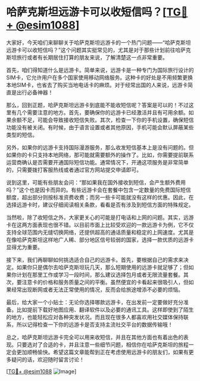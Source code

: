# 哈萨克斯坦远游卡可以收短信吗？[[TG💪+ @esim1088](https://t.me/s/esim1088)]

大家好，今天咱们来聊聊关于哈萨克斯坦远游卡的一个热门问题——“哈萨克斯坦远游卡可以收短信吗？”这个问题其实挺常见的，尤其是对于那些计划前往哈萨克斯坦旅行或者有长期居住打算的朋友来说，了解清楚这一点非常重要。

首先，咱们得知道什么是远游卡。简单来说，远游卡是一种专门为国际旅行设计的SIM卡，它允许用户在多个国家使用移动网络服务。这种卡的好处是不用频繁更换本地SIM卡，也省去了购买当地电话卡的麻烦。对于经常出国的人来说，远游卡简直是出行必备神器！

那么，回到正题，哈萨克斯坦远游卡到底能不能收短信呢？答案是可以的！不过这里有几个需要注意的地方。首先，要确保你的远游卡已经激活并且有可用余额。如果余额不足，可能会导致接收短信失败。其次，检查一下你的手机设置，确保短信功能没有被关闭。有时候，由于语言设置或者其他原因，手机可能会默认屏蔽某些类型的短信。

另外，如果你的远游卡支持国际漫游服务，那么收发短信基本上是没有问题的。但如果你的卡只支持本地网络，那可能就需要额外的操作了。比如，你需要提前联系运营商确认是否需要开通国际短信功能。通常情况下，开通这项服务是非常简单的，只需要拨打客服热线或者通过官方网站提交申请即可。

说到这里，可能有些朋友会问：“那如果我在国外接收到短信，会产生额外费用吗？”这个也是因卡而异的。有些远游卡会在套餐中包含一定数量的免费国际短信额度，超出部分则按标准资费收费；而另一些卡可能就没有这样的优惠。因此，在选择远游卡时，建议仔细阅读相关条款，看看是否有涉及到短信方面的特殊规定。

当然啦，除了收短信之外，大家更关心的可能是打电话和上网的问题。其实，远游卡在这两方面表现也很不错。以目前市面上比较受欢迎的一款远游卡为例，它不仅支持全球范围内无缝切换网络，还提供超高的通话质量和稳定的上网速度。尤其是在像哈萨克斯坦这样地广人稀、部分地区信号较弱的国家，选择一款优质的远游卡显得尤为重要。

接下来，我们再聊聊如何挑选适合自己的远游卡。首先，要根据自己的需求来决定。如果你只是偶尔去哈萨克斯坦玩几天，那么短期使用的远游卡就足够了；但如果你计划在那里工作或学习一段时间，那么建议选择包月或者无限流量套餐。其次，要注意卡的价格和服务质量之间的平衡。虽然便宜的卡看起来很吸引人，但如果经常出现断网或者无法正常使用的情况，反而会给旅途增添不必要的烦恼。

最后，给大家一个小贴士：无论你选择哪款远游卡，在出发前一定要做好充分准备。比如提前下载好地图应用、翻译软件以及必要的通讯工具。这样即使到了陌生的地方，也能轻松应对各种突发状况。而且现在很多人都喜欢用社交媒体保持联系，所以记得检查一下你的远游卡是否支持主流社交平台的数据传输哦！

总之，哈萨克斯坦远游卡完全可以用来收短信，并且在其他方面也有着出色的表现。只要选对了合适的卡，并且注意一些细节问题，相信你在哈萨克斯坦的旅程一定会更加顺畅愉快。希望这篇文章能帮到正在考虑使用远游卡的朋友们，如果有更多疑问的话，欢迎随时留言讨论！

[[TG💪+ @esim1088](https://t.me/s/esim1088) ![Image](https://i.postimg.cc/4NQfJmqS/Snipaste-2025-05-13-00-14-12.png)]